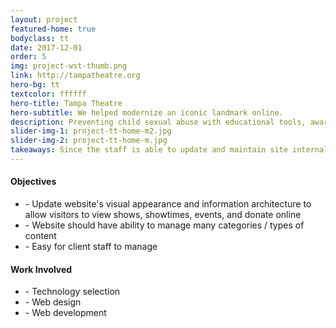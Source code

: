 ```yaml
---
layout: project
featured-home: true
bodyclass: tt
date: 2017-12-01
order: 5
img: project-wst-thumb.png
link: http://tampatheatre.org
hero-bg: tt
textcolor: ffffff
hero-title: Tampa Theatre
hero-subtitle: We helped modernize an iconic landmark online.
description: Preventing child sexual abuse with educational tools, awareness campaigns, and more.
slider-img-1: project-tt-home-m2.jpg
slider-img-2: project-tt-home-m.jpg
takeaways: Since the staff is able to update and maintain site internally on regular basis, the theatre has seen an increase in tickets, as well as on-site donations.
---
```


<div class="row-flex__md-6">
<h4 class="">Objectives</h4>
<ul>
<li>- Update website's visual appearance and information architecture to allow visitors to view shows, showtimes, events, and donate online</li>
<li>- Website should have ability to manage many categories / types of content</li>
<li>- Easy for client staff to manage</li>
</ul>
</div>

<div class="row-flex__md-6">
<h4 class="">Work Involved</h4>
<ul>
<li>- Technology selection</li>
<li>- Web design</li>
<li>- Web development</li>
</ul>
</div>
